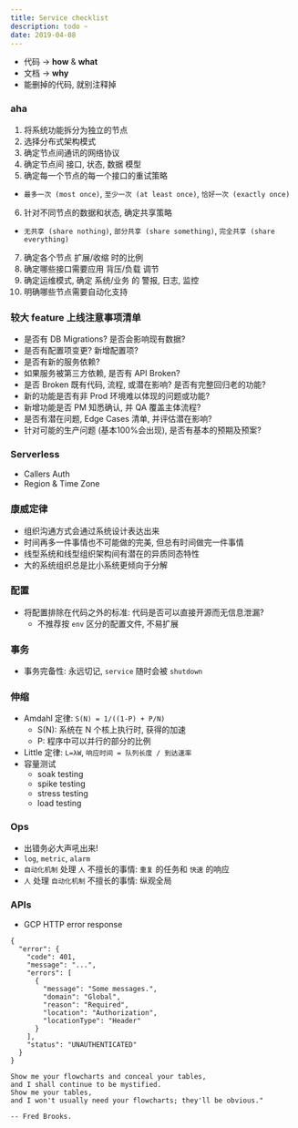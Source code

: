 ```yaml
---
title: Service checklist
description: todo ~
date: 2019-04-08
---
```


* 代码 -> **how** & **what**
* 文档 -> **why**
* 能删掉的代码, 就别注释掉

### aha

1. 将系统功能拆分为独立的节点
2. 选择分布式架构模式
3. 确定节点间通讯的网络协议
4. 确定节点间 接口, 状态, 数据 模型
5. 确定每一个节点的每一个接口的重试策略
  - `最多一次 (most once)`, `至少一次 (at least once)`, `恰好一次 (exactly once)`
6. 针对不同节点的数据和状态, 确定共享策略
  - `无共享 (share nothing)`, `部分共享 (share something)`, `完全共享 (share everything)`
7. 确定各个节点 扩展/收缩 时的比例
8. 确定哪些接口需要应用 背压/负载 调节
9. 确定运维模式, 确定 系统/业务 的 警报, 日志, 监控
10. 明确哪些节点需要自动化支持

### 较大 feature 上线注意事项清单

* 是否有 DB Migrations? 是否会影响现有数据?
* 是否有配置项变更? 新增配置项?
* 是否有新的服务依赖?
* 如果服务被第三方依赖, 是否有 API Broken?
* 是否 Broken 既有代码, 流程, 或潜在影响? 是否有完整回归老的功能?
* 新的功能是否有非 Prod 环境难以体现的问题或功能?
* 新增功能是否 PM 知悉确认, 并 QA 覆盖主体流程?
* 是否有潜在问题, Edge Cases 清单, 并评估潜在影响?
* 针对可能的生产问题 (基本100%会出现), 是否有基本的预期及预案?

### Serverless

* Callers Auth
* Region & Time Zone

### 康威定律

* 组织沟通方式会通过系统设计表达出来
* 时间再多一件事情也不可能做的完美, 但总有时间做完一件事情
* 线型系统和线型组织架构间有潜在的异质同态特性
* 大的系统组织总是比小系统更倾向于分解

### 配置

* 将配置排除在代码之外的标准: 代码是否可以直接开源而无信息泄漏?
  - 不推荐按 `env` 区分的配置文件, 不易扩展

### 事务

* 事务完备性: 永远切记, `service` 随时会被 `shutdown`

### 伸缩

* Amdahl 定律: `S(N) = 1/((1-P) + P/N)`
  - S(N): 系统在 N 个核上执行时, 获得的加速
  - P: 程序中可以并行的部分的比例
* Little 定律: `L=λW`, `响应时间 = 队列长度 / 到达速率`
* 容量测试
  - soak testing
  - spike testing
  - stress testing
  - load testing

### Ops

* 出错务必大声吼出来!
* `log`, `metric`, `alarm`
* `自动化机制` 处理 `人` 不擅长的事情: `重复` 的任务和 `快速` 的响应
* `人` 处理 `自动化机制` 不擅长的事情: 纵观全局

### APIs

* GCP HTTP error response

```
{
  "error": {
    "code": 401,
    "message": "...",
    "errors": [
      {
        "message": "Some messages.",
        "domain": "Global",
        "reason": "Required",
        "location": "Authorization",
        "locationType": "Header"
      }
    ],
    "status": "UNAUTHENTICATED"
  }
}
```

```
Show me your flowcharts and conceal your tables,
and I shall continue to be mystified.
Show me your tables,
and I won't usually need your flowcharts; they'll be obvious."

-- Fred Brooks.
```
